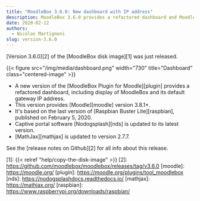 ```yaml
---
title: "MoodleBox 3.6.0: New dashboard with IP address"
description: MoodleBox 3.6.0 provides a refactored dashboard and Moodle 3.8.1+. It is based on Raspbian version released on February 5, 2020.
date: 2020-02-12
authors:
  - Nicolas Martignoni
slug: version-3.6.0
---
```


[Version 3.6.0][2] of the [MoodleBox disk image][1] was just released.

{{< figure src="/img/media/dashboard.png" width="730" title="Dashboard" class="centered-image" >}}

  - A new version of the [MoodleBox Plugin for Moodle][plugin] provides a refactored dashboard, including display of MoodleBox and its default gateway IP address.
  - This version provides [Moodle][moodle] version 3.8.1+.
  - It's based on the last version of [Raspbian Buster Lite][raspbian], published on February 5, 2020.
  - Captive portal software [Nodogsplash][nds] is updated to its latest version.
  - [MathJax][mathjax] is updated to version 2.7.7.

See the [release notes on Github][2] for all info about this release.

 [1]: {{< relref "help/copy-the-disk-image" >}}
 [2]: https://github.com/moodlebox/moodlebox/releases/tag/v3.6.0
 [moodle]: https://moodle.org/
 [plugin]: https://moodle.org/plugins/tool_moodlebox
 [nds]: https://nodogsplashdocs.readthedocs.io/
 [mathjax]: https://mathjax.org/
 [raspbian]: https://www.raspberrypi.org/downloads/raspbian/
